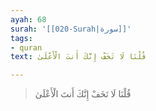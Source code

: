 ```yaml
---
ayah: 68
surah: '[[020-Surah|سورة]]'
tags:
- quran
text: قُلْنَا لَا تَخَفْ إِنَّكَ أَنتَ الْأَعْلَىٰ

---
```

> قُلْنَا لَا تَخَفْ إِنَّكَ أَنتَ الْأَعْلَىٰ
